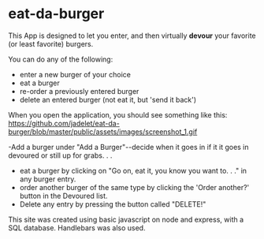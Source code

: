 # eat-da-burger


This App is designed to let you enter, and then virtually **devour** your favorite (or least favorite) burgers. 

You can do any of the following:
  - enter a new burger of your choice
  - eat a burger
  - re-order a previously entered burger
  - delete an entered burger (not eat it, but 'send it back')

When you open the application, you should see something like this: 
 https://github.com/jadelet/eat-da-burger/blob/master/public/assets/images/screenshot_1.gif

-Add a burger under "Add a Burger"--decide when it goes in if it it goes in devoured or still up for grabs. . .
- eat a burger by clicking on "Go on, eat it, you know you want to. . ." in any burger entry.
- order another burger of the same type by clicking the 'Order another?' button in the Devoured list.
- Delete any entry by pressing the button called "DELETE!"

This site was created using basic javascript on node and express, with a SQL database. Handlebars was also used.

